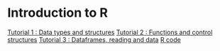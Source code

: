 # Introduction to R 

[Tutorial 1 : Data types and structures](https://nwaff.github.io/Rtutorials/tut1)
[Tutorial 2 : Functions and control structures](https://nwaff.github.io/Rtutorials/tut2)
[Tutorial 3 : Dataframes, reading and data](https://nwaff.github.io/Rtutorials/tut3)
[R code](https://github.com/nwaff/Rtutorials/R)
